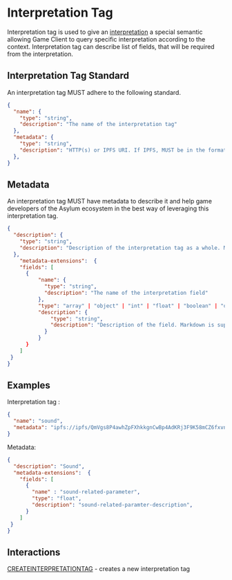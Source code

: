 # Interpretation Tag

Interpretation tag is used to give an [interpretation](interpretation.md) a special semantic allowing Game Client to query specific interpretation according to the context. Interpretation tag can describe list of fields, that will be required from the interpretation.

## Interpretation Tag Standard

An interpretation tag MUST adhere to the following standard.

```json
{
  "name": {
    "type": "string",
    "description": "The name of the interpretation tag"
  },
  "metadata": {
    "type": "string",
    "description": "HTTP(s) or IPFS URI. If IPFS, MUST be in the format of ipfs://ipfs/HASH"
  },
}
```

## Metadata

An interpretation tag MUST have metadata to describe it and help game developers of the Asylum ecosystem in the best way of leveraging this interpretation tag.

```json
{
  "description": {
    "type": "string",
    "description": "Description of the interpretation tag as a whole. Markdown is supported."
  },
	"metadata-extensions":  {
    "fields": [ 
      {
          "name": {
            "type": "string",
            "description": "The name of the interpretation field"
          },
          "type": "array" | "object" | "int" | "float" | "boolean" | "datetime" | "string",
          "description": {
              "type": "string",
              "description": "Description of the field. Markdown is supported."
            }
          }
      }
    ]
 }
}
```

## Examples

Interpretation tag :
```json
{
  "name": "sound",
  "metadata": "ipfs://ipfs/QmVgs8P4awhZpFXhkkgnCwBp4AdKRj3F9K58mCZ6fxvn3j"
}
```

Metadata:

```json
{
  "description": "Sound",
  "metadata-extensions":  {
    "fields": [ 
      {
        "name" : "sound-related-parameter",
        "type": "float",
        "description": "sound-related-paramter-description",
      }
    ]
 }
}
```

## Interactions

[CREATEINTERPRETATIONTAG](../interactions/createinterpretationtag.md) - creates a new interpretation tag